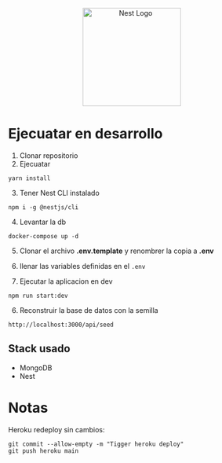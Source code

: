 <p align="center">
  <a href="http://nestjs.com/" target="blank"><img src="https://nestjs.com/img/logo-small.svg" width="200" alt="Nest Logo" /></a>
</p>

# Ejecuatar en desarrollo
1. Clonar repositorio
2. Ejecuatar

```
yarn install
```

3. Tener Nest CLI instalado

```
npm i -g @nestjs/cli
```

4. Levantar la db

```
docker-compose up -d
```

5. Clonar el archivo __.env.template__ y renombrer la copia a __.env__

6. llenar las variables definidas en el ```.env```

7. Ejecutar la aplicacion en dev
```
npm run start:dev
```

6. Reconstruir la base de datos con la semilla

```
http://localhost:3000/api/seed
``` 

## Stack usado
* MongoDB
* Nest

# Notas
Heroku redeploy sin cambios:
```
git commit --allow-empty -m "Tigger heroku deploy"
git push heroku main
```
